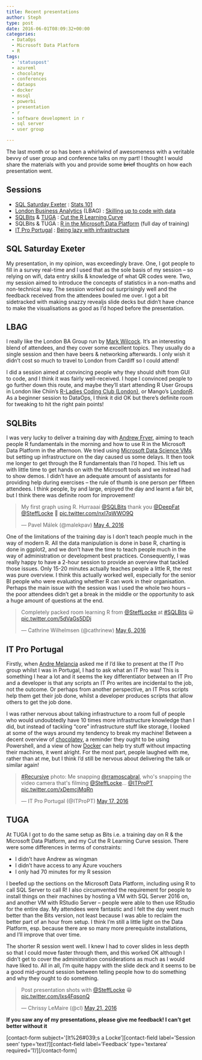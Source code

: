 ```yaml
---
title: Recent presentations
author: Steph
type: post
date: 2016-06-01T08:09:32+00:00
categories:
  - DataOps
  - Microsoft Data Platform
  - R
tags:
  - 'statuspost'
  - azureml
  - chocolatey
  - conferences
  - dataops
  - docker
  - mssql
  - powerbi
  - presentation
  - r
  - software development in r
  - sql server
  - user group

---
```

The last month or so has been a whirlwind of awesomeness with a veritable bevvy of user group and conference talks on my part! I thought I would share the materials with you and provide some <del>brief</del> thoughts on how each presentation went.

## Sessions

  * [SQL Saturday Exeter][1] : [Stats 101][2]
  * [London Business Analytics][3] (LBAG) : [Skilling up to code with data][4]
  * [SQLBits][5] & [TUGA][6] : [Cut the R Learning Curve][7]
  * SQLBits & TUGA : [R in the Microsoft Data Platform][8] (full day of training)
  * [IT Pro Portugal][9] : [Being lazy with infrastructure][10]

## SQL Saturday Exeter

My presentation, in my opinion, was exceedingly brave. One, I got people to fill in a survey real-time and I used that as the sole basis of my session &#8211; so relying on wifi, data entry skills & knowledge of what QR codes were. Two, my session aimed to introduce the concepts of statistics in a non-maths and non-technical way. The session worked out surprisingly well and the feedback received from the attendees bowled me over. I got a bit sidetracked with making snazzy revealjs slide decks but didn&#8217;t have chance to make the visualisations as good as I&#8217;d hoped before the presentation.

## LBAG

I really like the London BA Group run by [Mark Wilcock][11]. It&#8217;s an interesting blend of attendees, and they cover some excellent topics. They usually do a single session and then have beers & networking afterwards. I only wish it didn&#8217;t cost so much to travel to London from Cardiff so I could attend!

I did a session aimed at convincing people why they should shift from GUI to code, and I think it was fairly well-received. I hope I convinced people to go further down this route, and maybe they&#8217;ll start attending R User Groups in London like Chiin&#8217;s [R-Ladies Coding Club (London)][12], or Mango&#8217;s [LondonR][13]. As a beginner session to DataOps, I think it did OK but there&#8217;s definite room for tweaking to hit the right pain points!

## SQLBits

I was very lucky to deliver a training day with [Andrew Fryer][14], aiming to teach people R fundamentals in the morning and how to use R in the Microsoft Data Platform in the afternoon. We tried using [Microsoft Data Science VMs][15] but setting up infrastructure on the day caused us some delays. It then took me longer to get through the R fundamentals than I&#8217;d hoped. This left us with little time to get hands on with the Microsoft tools and we instead had to show demos. I didn&#8217;t have an adequate amount of assistants for providing help during exercises &#8211; the rule of thumb is one person per fifteen attendees. I think people, by and large, enjoyed the day and learnt a fair bit, but I think there was definite room for improvement!

<blockquote class="twitter-tweet" data-width="525">
  <p lang="en" dir="ltr">
    My first graph using R. Hurraaai <a href="https://twitter.com/SQLBits">@SQLBits</a> thank you <a href="https://twitter.com/DeepFat">@DeepFat</a> <a href="https://twitter.com/SteffLocke">@SteffLocke</a> 🙂 <a href="https://t.co/nxI7qWWO9Q">pic.twitter.com/nxI7qWWO9Q</a>
  </p>
  
  <p>
    &mdash; Pavel Málek (@malekpav) <a href="https://twitter.com/malekpav/status/727863982531448833">May 4, 2016</a>
  </p>
</blockquote>



One of the limitations of the training day is I don&#8217;t teach people much in the way of modern R. All the data manipulation is done in base R, charting is done in ggplot2, and we don&#8217;t have the time to teach people much in the way of administration or development best practices. Consequently, I was really happy to have a 2-hour session to provide an overview that tackled those issues. Only 15-20 minutes actually teaches people a little R, the rest was pure overview. I think this actually worked well, especially for the senior BI people who were evaluating whether R can work in their organisation. Perhaps the main issue with the session was I used the whole two hours &#8211; the poor attendees didn&#8217;t get a break in the middle or the opportunity to ask a huge amount of questions at the end.

<blockquote class="twitter-tweet" data-width="525">
  <p lang="en" dir="ltr">
    Completely packed room learning R from <a href="https://twitter.com/SteffLocke">@SteffLocke</a> at <a href="https://twitter.com/hashtag/SQLBits?src=hash">#SQLBits</a> 😀 <a href="https://t.co/5dVaGs5DDj">pic.twitter.com/5dVaGs5DDj</a>
  </p>
  
  <p>
    &mdash; Cathrine Wilhelmsen (@cathrinew) <a href="https://twitter.com/cathrinew/status/728538685449359360">May 6, 2016</a>
  </p>
</blockquote>



## IT Pro Portugal

Firstly, when [Andre Melancia][16] asked me if I&#8217;d like to present at the IT Pro group whilst I was in Portugal, I had to ask what an IT Pro was! This is something I hear a lot and it seems the key differentiator between an IT Pro and a developer is that any scripts an IT Pro writes are incidental to the job, not the outcome. Or perhaps from another perspective, an IT Pros scripts help them get their job done, whilst a developer produces scripts that allow others to get the job done.

I was rather nervous about talking infrastructure to a room full of people who would undoubtedly have 10 times more infrastructure knowledge than I did, but instead of tackling &#8220;core&#8221; infrastructure stuff like storage, I looked at some of the ways around my tendency to break my machine! Between a decent overview of [chocolatey][17], a reminder they ought to be using Powershell, and a view of how [Docker][18] can help try stuff without impacting their machines, it went alright. For the most part, people laughed with me, rather than at me, but I think I&#8217;d still be nervous about delivering the talk or similar again!

<blockquote class="twitter-tweet" data-width="525">
  <p lang="en" dir="ltr">
    <a href="https://twitter.com/hashtag/Recursive?src=hash">#Recursive</a> photo: Me snapping <a href="https://twitter.com/rramoscabral">@rramoscabral</a>, who's snapping the video camera that's filming <a href="https://twitter.com/SteffLocke">@SteffLocke</a>&#8230; <a href="https://twitter.com/ITProPT">@ITProPT</a> <a href="https://t.co/xDemcjMqRn">pic.twitter.com/xDemcjMqRn</a>
  </p>
  
  <p>
    &mdash; IT Pro Portugal (@ITProPT) <a href="https://twitter.com/ITProPT/status/732701486371745793">May 17, 2016</a>
  </p>
</blockquote>



## TUGA

At TUGA I got to do the same setup as Bits i.e. a training day on R & the Microsoft Data Platform, and my Cut the R Learning Curve session. There were some differences in terms of constraints:

  * I didn&#8217;t have Andrew as wingman
  * I didn&#8217;t have access to any Azure vouchers
  * I only had 70 minutes for my R session

I beefed up the sections on the Microsoft Data Platform, including using R to call SQL Server to call R! I also circumvented the requirement for people to install things on their machines by hosting a VM with SQL Server 2016 on, and another VM with RStudio Server &#8211; people were able to then use RStudio for the entire day. My attendees were fantastic and I felt the day went much better than the Bits version, not least because I was able to reclaim the better part of an hour from setup. I think I&#8217;m still a little light on the Data Platform, esp. because there are so many more prerequisite installations, and I&#8217;ll improve that over time.

The shorter R session went well. I knew I had to cover slides in less depth so that I could move faster through them, and this worked OK although I didn&#8217;t get to cover the administration considerations as much as I would have liked to. All in all, I&#8217;m quite happy with the slide deck and it seems to be a good mid-ground session between telling people how to do something and why they ought to do something.

<blockquote class="twitter-tweet" data-width="525">
  <p lang="en" dir="ltr">
    Post presentation shots with <a href="https://twitter.com/SteffLocke">@SteffLocke</a> 😁 <a href="https://t.co/Ixs4FqsonQ">pic.twitter.com/Ixs4FqsonQ</a>
  </p>
  
  <p>
    &mdash; Chrissy LeMaire (@cl) <a href="https://twitter.com/cl/status/734104820953534464">May 21, 2016</a>
  </p>
</blockquote>



**If you saw any of my presentations, please give me feedback! I can&#8217;t get better without it**
   
\[contact-form subject='[It%26#039;s a Locke&#8217;\]\[contact-field label=&#8217;Session seen&#8217; type=&#8217;text&#8217;/\]\[contact-field label=&#8217;Feedback&#8217; type=&#8217;textarea&#8217; required=&#8217;1&#8217;/\]\[/contact-form\]

 [1]: http://www.sqlsaturday.com/496/eventhome.aspx
 [2]: http://stephlocke.github.io/Rtraining/stats101.html
 [3]: http://www.meetup.com/London-Business-Analytics-Group/
 [4]: http://stephlocke.github.io/Rtraining/skillinguptocodewithdata.html
 [5]: http://sqlbits.com/
 [6]: http://tugait.pt/
 [7]: http://stephlocke.github.io/Rtraining/RLearningCurve.html
 [8]: http://stephlocke.github.io/RMSFTDP/
 [9]: https://www.facebook.com/ITProPortugal/
 [10]: http://stephlocke.github.io/Rtraining/lazyinfrastructure.html
 [11]: https://www.linkedin.com/in/zomalex
 [12]: http://www.meetup.com/R-Ladies-Coding-Club-London/
 [13]: http://www.londonr.org/
 [14]: https://twitter.com/deepfat
 [15]: https://azure.microsoft.com/en-gb/documentation/articles/machine-learning-data-science-provision-vm/
 [16]: https://twitter.com/AndyPT
 [17]: https://chocolatey.org/
 [18]: http://docker.com/